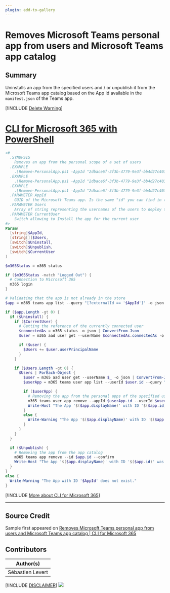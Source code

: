 ```yaml
---
plugin: add-to-gallery
---
```


# Removes Microsoft Teams personal app from users and Microsoft Teams app catalog

## Summary

Uninstalls an app from the specified users and / or unpublish it from the Microsoft Teams app catalog based on the App Id available in the
``` manifest.json ``` of the Teams app.

[!INCLUDE [Delete Warning](../../docfx/includes/DELETE-WARN.md)]
 
# [CLI for Microsoft 365 with PowerShell](#tab/cli-m365-ps)
```powershell
<#
  .SYNOPSIS
    Removes an app from the personal scope of a set of users
  .EXAMPLE
    .\Remove-PersonalApp.ps1 -AppId "2dbace6f-3f3b-4779-9e3f-bb4d27c403fe" -Unpublish -Uninstall -CurrentUser
  .EXAMPLE
    .\Remove-PersonalApp.ps1 -AppId "2dbace6f-3f3b-4779-9e3f-bb4d27c403fe" -Unpublish -Uninstall -CurrentUser -Users @("user1@contoso.com", "user2@contoso.com")
  .EXAMPLE
    .\Remove-PersonalApp.ps1 -AppId "2dbace6f-3f3b-4779-9e3f-bb4d27c403fe" -Unpublish
  .PARAMETER AppId
    GUID of the Microsoft Teams app. Is the same "id" you can find in the manifest.json from your Microsoft Teams app.
  .PARAMETER Users
    Array of string representing the usernames of the users to deploy the Microsoft Teams app to.
  .PARAMETER CurrentUser
    Switch allowing to Install the app for the current user
#>
Param(
  [string]$AppId,
  [string[]]$Users,
  [switch]$Uninstall,
  [switch]$Unpublish,
  [switch]$CurrentUser
)

$m365Status = m365 status

if ($m365Status -match "Logged Out") {
  # Connection to Microsoft 365
  m365 login
}

# Validating that the app is not already in the store
$app = m365 teams app list --query "[?externalId == '$AppId']" -o json | ConvertFrom-Json

if ($app.Length -gt 0) {
  if ($Uninstall) {
    if ($CurrentUser) {
      # Getting the reference of the currently connected user
      $connectedAs = m365 status -o json | ConvertFrom-Json
      $user = m365 aad user get --userName $connectedAs.connectedAs -o json | ConvertFrom-Json

      if ($user) {
        $Users += $user.userPrincipalName
      }
    }

    if ($Users.Length -gt 0) {
      $Users | ForEach-Object {
        $user = m365 aad user get --userName $_ -o json | ConvertFrom-Json
        $userApp = m365 teams user app list --userId $user.id --query "[?appId == '$($app.id)']" -o json | ConvertFrom-Json

        if ($userApp) {
          # Removing the app from the personal apps of the specified user
          m365 teams user app remove --appId $userApp.id --userId $user.id --confirm
          Write-Host "The App '$($app.displayName)' with ID '$($app.id)' was removed for user '$($user.userPrincipalName)'."
        }
        else {
          Write-Warning "The App '$($app.displayName)' with ID '$($app.id)' is not installed for user '$($user.userPrincipalName)'."
        }
      }
    }
  }  

  if ($Unpublish) {
    # Removing the app from the app catalog
    m365 teams app remove --id $app.id --confirm
    Write-Host "The App '$($app.displayName)' with ID '$($app.id)' was removed from the app catalog."
  }
}
else {
  Write-Warning "The App with ID '$AppId' does not exist."
}
```
[!INCLUDE [More about CLI for Microsoft 365](../../docfx/includes/MORE-CLIM365.md)]
***

## Source Credit

Sample first appeared on [Removes Microsoft Teams personal app from users and Microsoft Teams app catalog | CLI for Microsoft 365](https://pnp.github.io/cli-microsoft365/sample-scripts/teams/remove-personal-app/)

## Contributors

| Author(s) |
|-----------|
| Sébastien Levert |


[!INCLUDE [DISCLAIMER](../../docfx/includes/DISCLAIMER.md)]
<img src="https://pnptelemetry.azurewebsites.net/script-samples/scripts/teams-remove-personal-app" aria-hidden="true" />

